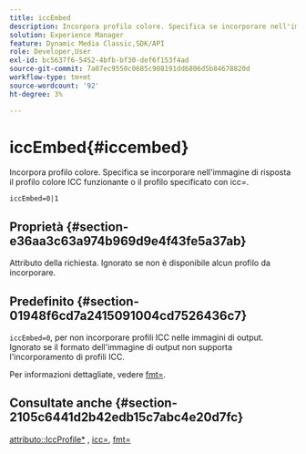 ```yaml
---
title: iccEmbed
description: Incorpora profilo colore. Specifica se incorporare nell'immagine di risposta il profilo colore ICC funzionante o il profilo specificato con icc=.
solution: Experience Manager
feature: Dynamic Media Classic,SDK/API
role: Developer,User
exl-id: bc5637f6-5452-4bfb-bf30-def6f153f4ad
source-git-commit: 7a07ec9550c0685c908191dd6806d5b84678820d
workflow-type: tm+mt
source-wordcount: '92'
ht-degree: 3%

---
```


# iccEmbed{#iccembed}

Incorpora profilo colore. Specifica se incorporare nell&#39;immagine di risposta il profilo colore ICC funzionante o il profilo specificato con icc=.

`iccEmbed=0|1`

## Proprietà {#section-e36aa3c63a974b969d9e4f43fe5a37ab}

Attributo della richiesta. Ignorato se non è disponibile alcun profilo da incorporare.

## Predefinito {#section-01948f6cd7a2415091004cd7526436c7}

`iccEmbed=0`, per non incorporare profili ICC nelle immagini di output. Ignorato se il formato dell&#39;immagine di output non supporta l&#39;incorporamento di profili ICC.

Per informazioni dettagliate, vedere [fmt=](../../../../../is-api/http-ref/image-serving-api-ref/c-http-protocol-reference/c-command-reference/r-is-http-fmt.md#reference-cdf10043423b45ba9fe15157fb3ae37a).

## Consultate anche {#section-2105c6441d2b42edb15c7abc4e20d7fc}

[attributo::IccProfile*](../../../../../is-api/image-catalog/image-serving-api-ref/c-image-catalog-reference/c-icc-profile-map-reference/c-icc-profile-map-reference.md#concept-57b9148ce55249cd825cb7ee19ed057c) , [icc=](../../../../../is-api/http-ref/image-serving-api-ref/c-http-protocol-reference/c-command-reference/r-icc.md#reference-182b5679e21e4df3b4d330535a5a7517), [fmt=](../../../../../is-api/http-ref/image-serving-api-ref/c-http-protocol-reference/c-command-reference/r-is-http-fmt.md#reference-cdf10043423b45ba9fe15157fb3ae37a)
